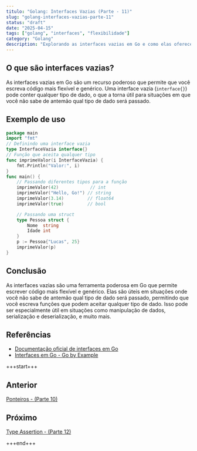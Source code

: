 ```yaml
---
titulo: "Golang: Interfaces Vazias (Parte - 11)"
slug: "golang-interfaces-vazias-parte-11"
status: "draft"
date: "2025-04-15"
tags: ["golang", "interfaces", "flexibilidade"]
category: "Golang"
description: "Explorando as interfaces vazias em Go e como elas oferecem flexibilidade no código."
---
```



## O que são interfaces vazias?
As interfaces vazias em Go são um recurso poderoso que permite que você escreva código mais flexível e genérico. Uma interface vazia (`interface{}`) pode conter qualquer tipo de dado, o que a torna útil para situações em que você não sabe de antemão qual tipo de dado será passado.
## Exemplo de uso
```go
package main
import "fmt"
// Definindo uma interface vazia
type InterfaceVazia interface{}
// Função que aceita qualquer tipo
func imprimeValor(i InterfaceVazia) {
    fmt.Println("Valor:", i)
}
func main() {
    // Passando diferentes tipos para a função
    imprimeValor(42)            // int
    imprimeValor("Hello, Go!") // string
    imprimeValor(3.14)         // float64
    imprimeValor(true)         // bool

    // Passando uma struct
    type Pessoa struct {
        Nome  string
        Idade int
    }
    p := Pessoa{"Lucas", 25}
    imprimeValor(p)
}
```
## Conclusão
As interfaces vazias são uma ferramenta poderosa em Go que permite escrever código mais flexível e genérico. Elas são úteis em situações onde você não sabe de antemão qual tipo de dado será passado, permitindo que você escreva funções que podem aceitar qualquer tipo de dado. Isso pode ser especialmente útil em situações como manipulação de dados, serialização e deserialização, e muito mais.
## Referências
- [Documentação oficial de interfaces em Go](https://golang.org/doc/effective_go.html#interfaces)
- [Interfaces em Go - Go by Example](https://gobyexample.com/interfaces)

+++start+++

## Anterior
[Ponteiros - (Parte 10)](10.ponteiros)

## Próximo
[Type Assertion - (Parte 12)](12.type-assertation)

+++end+++
